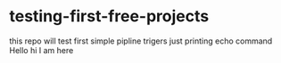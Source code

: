 # testing-first-free-projects
this repo will test first simple pipline trigers
just printing echo command
Hello
hi I am here
